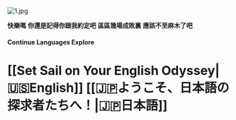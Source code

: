 
![1.jpg](./assets/2.png)

**快樂嗎**
**你還是記得你跟我約定吧**
**區區幾場成敗裏**
**應該不至麻木了吧**

#### Continue Languages Explore 
# [[Set Sail on Your English Odyssey\|🇺🇸English]]           [[🇯🇵ようこそ、日本語の探求者たちへ！|🇯🇵日本語]]  



